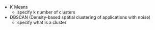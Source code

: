 - K Means
	- specify k number of clusters
- DBSCAN (Density-based spatial clustering of applications with noise)
	 - specify what is a cluster
